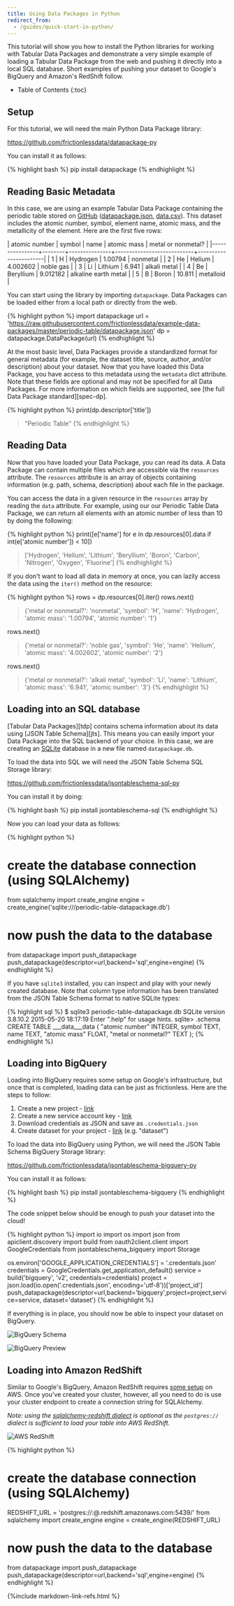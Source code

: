 ```yaml
---
title: Using Data Packages in Python
redirect_from: 
  - /guides/quick-start-in-python/
---
```


This tutorial will show you how to install the Python libraries for
working with Tabular Data Packages and demonstrate a very simple
example of loading a Tabular Data Package from the web and pushing it
directly into a local SQL database.  Short examples of pushing your
dataset to Google's BigQuery and Amazon's RedShift follow.

* Table of Contents
{:toc}

## Setup 

For this tutorial, we will need the main Python Data Package library:

<https://github.com/frictionlessdata/datapackage-py>

You can install it as follows:

{% highlight bash %}
pip install datapackage
{% endhighlight %}

## Reading Basic Metadata

In this case, we are using an example Tabular Data Package containing
the periodic table stored on
[GitHub](https://github.com/frictionlessdata/example-data-packages/tree/master/periodic-table)
([datapackage.json](https://raw.githubusercontent.com/frictionlessdata/example-data-packages/master/periodic-table/datapackage.json),
[data.csv](https://raw.githubusercontent.com/frictionlessdata/example-data-packages/master/periodic-table/data.csv)).
This dataset includes the atomic number, symbol, element name, atomic
mass, and the metallicity of the element.  Here are the first five
rows:

|  atomic number | symbol | name          | atomic mass | metal or nonmetal?    |
|----------------+--------+---------------+----------------------------+-----------------------|
|  1             | H      | Hydrogen      | 1.00794                 | nonmetal              |
|  2             | He     | Helium        | 4.002602                | noble gas             |
|  3             | Li     | Lithium       | 6.941                   | alkali metal          |
|  4             | Be     | Beryllium     | 9.012182                | alkaline earth metal  |
|  5             | B      | Boron         | 10.811                  | metalloid             |

You can start using the library by importing `datapackage`.  Data
Packages can be loaded either from a local path or directly from the
web.

{% highlight python %}
import datapackage
url = 'https://raw.githubusercontent.com/frictionlessdata/example-data-packages/master/periodic-table/datapackage.json'
dp = datapackage.DataPackage(url)
{% endhighlight %}

At the most basic level, Data Packages provide a standardized format
for general metadata (for example, the dataset title, source, author,
and/or description) about your dataset.  Now that you have loaded this
Data Package, you have access to this metadata using the `metadata`
dict attribute.  Note that these fields are optional and may not be
specified for all Data Packages.  For more information on which fields
are supported, see
[the full Data Package standard][spec-dp].

{% highlight python %}
print(dp.descriptor['title'])
> "Periodic Table" 
{% endhighlight %}

## Reading Data

Now that you have loaded your Data Package, you can read its data.  A
Data Package can contain multiple files which are accessible via the
`resources` attribute.  The `resources` attribute is an array of
objects containing information (e.g. path, schema, description) about
each file in the package.

You can access the data in a given resource in the `resources` array
by reading the `data` attribute.  For example, using our our Periodic
Table Data Package, we can return all elements with an atomic number
of less than 10 by doing the following:

{% highlight python %}
print([e['name'] for e in dp.resources[0].data if int(e['atomic number']) < 10])

> ['Hydrogen', 'Helium', 'Lithium', 'Beryllium', 'Boron', 'Carbon', 'Nitrogen', 'Oxygen', 'Fluorine']
{% endhighlight %}

If you don't want to load all data in memory at once, you can lazily
access the data using the `iter()` method on the resource:

{% highlight python %}
rows = dp.resources[0].iter()
rows.next()

> {'metal or nonmetal?': 'nonmetal', 'symbol': 'H', 'name': 'Hydrogen', 'atomic mass': '1.00794', 'atomic number': '1'}

rows.next()

> {'metal or nonmetal?': 'noble gas', 'symbol': 'He', 'name': 'Helium', 'atomic mass': '4.002602', 'atomic number': '2'}

rows.next()

> {'metal or nonmetal?': 'alkali metal', 'symbol': 'Li', 'name': 'Lithium', 'atomic mass': '6.941', 'atomic number': '3'}
{% endhighlight %}

## Loading into an SQL database 

[Tabular Data Packages][tdp] contains schema information about its
data using [JSON Table Schema][jts]. This means you can easily import
your Data Package into the SQL backend of your choice. In this case,
we are creating an [SQLite](http://sqlite.org/) database in a new file
named `datapackage.db`.

To load the data into SQL we will need the JSON Table Schema SQL Storage library:

<https://github.com/frictionlessdata/jsontableschema-sql-py>

You can install it by doing:

{% highlight bash %}
pip install jsontableschema-sql
{% endhighlight %}

Now you can load your data as follows:

{% highlight python %}
# create the database connection (using SQLAlchemy)
from sqlalchemy import create_engine
engine = create_engine('sqlite:///periodic-table-datapackage.db')

# now push the data to the database
from datapackage import push_datapackage
push_datapackage(descriptor=url,backend='sql',engine=engine)
{% endhighlight %}

If you have `sqlite3` installed, you can inspect and play with your
newly created database.  Note that column type information has been
translated from the JSON Table Schema format to native SQLite types:

{% highlight sql %}
$ sqlite3 periodic-table-datapackage.db 
SQLite version 3.8.10.2 2015-05-20 18:17:19
Enter ".help" for usage hints.
sqlite> .schema
CREATE TABLE ___data___data (
	"atomic number" INTEGER, 
	symbol TEXT, 
	name TEXT, 
	"atomic mass" FLOAT, 
	"metal or nonmetal?" TEXT
);
{% endhighlight %}


## Loading into BigQuery

Loading into BigQuery requires some setup on Google's infrastructure,
but once that is completed, loading data can be just as frictionless.
Here are the steps to follow:

1. Create a new project - [link](https://console.cloud.google.com/iam-admin/projects)
2. Create a new service account key - [link](https://console.developers.google.com/apis/credentials)
3. Download credentials as JSON and save as `.credentials.json` 
4. Create dataset for your project - [link](https://bigquery.cloud.google.com/welcome/) (e.g. "dataset")

To load the data into BigQuery using Python, we will need the JSON
Table Schema BigQuery Storage library:

<https://github.com/frictionlessdata/jsontableschema-bigquery-py>

You can install it as follows:

{% highlight bash %}
pip install jsontableschema-bigquery
{% endhighlight %}

The code snippet below should be enough to push your dataset into the cloud!

{% highlight python %}
import io
import os
import json
from apiclient.discovery import build
from oauth2client.client import GoogleCredentials
from jsontableschema_bigquery import Storage

os.environ['GOOGLE_APPLICATION_CREDENTIALS'] = '.credentials.json'
credentials = GoogleCredentials.get_application_default()
service = build('bigquery', 'v2', credentials=credentials)
project = json.load(io.open('.credentials.json', encoding='utf-8'))['project_id']
push_datapackage(descriptor=url,backend='bigquery',project=project,service=service,
    dataset='dataset')
{% endhighlight %}

If everything is in place, you should now be able to inspect your
dataset on BigQuery.

![BigQuery Schema](/img/bigquery-schema.png)

![BigQuery Preview](/img/bigquery-preview.png)

## Loading into Amazon RedShift

Similar to Google's BigQuery, Amazon RedShift requires
[some setup](http://docs.aws.amazon.com/redshift/latest/gsg/getting-started.html)
on AWS. Once you've created your cluster, however, all you need to do
is use your cluster endpoint to create a connection string for
SQLAlchemy.  

*Note: using the
[sqlalchemy-redshift dialect](https://sqlalchemy-redshift.readthedocs.io/en/latest/index.html)
is optional as the `postgres://` dialect is sufficient to load your
table into AWS RedShift.*

![AWS RedShift](/img/aws-redshift-cluster-endpoint.png)

{% highlight python %}
# create the database connection (using SQLAlchemy)
REDSHIFT_URL = 'postgres://<user>:<pass>@<host>.redshift.amazonaws.com:5439/<database>'
from sqlalchemy import create_engine
engine = create_engine(REDSHIFT_URL)

# now push the data to the database
from datapackage import push_datapackage
push_datapackage(descriptor=url,backend='sql',engine=engine)
{% endhighlight %}

{%include markdown-link-refs.html %}
